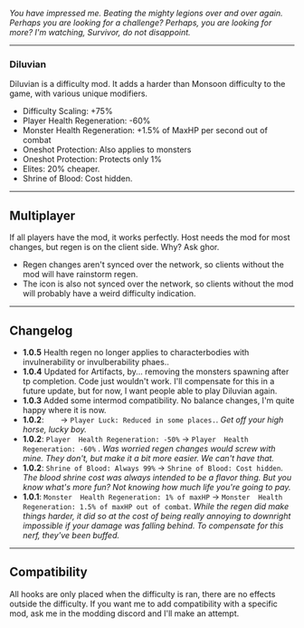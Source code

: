 ﻿

*You have impressed me. Beating the mighty legions over and over again. Perhaps you are looking for a challenge? Perhaps, you are looking for more? I'm watching, Survivor, do not disappoint.*

---

### Diluvian ###

Diluvian is a difficulty mod. It adds a harder than Monsoon difficulty to the game, with various unique modifiers.

* Difficulty Scaling: +75%
* Player Health Regeneration: -60%
* Monster Health Regeneration: +1.5% of MaxHP per second out of combat
* Oneshot Protection: Also applies to monsters
* Oneshot Protection: Protects only 1%
* Elites: 20% cheaper.
* Shrine of Blood: Cost hidden.

---

## Multiplayer ##

If all players have the mod, it works perfectly. Host needs the mod for most changes, but regen is on the client side. Why? Ask ghor. 

* Regen changes aren't synced over the network, so clients without the mod will have rainstorm regen.
* The icon is also not synced over the network, so clients without the mod will probably have a weird difficulty indication.

---

## Changelog ##

* **1.0.5** Health regen no longer applies to characterbodies with invulnerability or invulberability phaes..
* **1.0.4** Updated for Artifacts, by... removing the monsters spawning after tp completion. Code just wouldn't work. I'll compensate for this in a future update, but for now, I want people able to play Diluvian again.
* **1.0.3** Added some intermod compatibility. No balance changes, I'm quite happy where it is now.
* **1.0.2**: `   ` -> `Player Luck: Reduced in some places.`. *Get off your high horse, lucky boy.*
* **1.0.2**: `Player  Health Regeneration: -50%` -> `Player  Health Regeneration: -60%` . *Was worried regen changes would screw with mine. They don't, but make it a bit more easier. We can't have that.*
* **1.0.2**: `Shrine of Blood: Always 99%` -> `Shrine of Blood: Cost hidden`. *The blood shrine cost was always intended to be a flavor thing. But you know what's more fun? Not knowing how much life you're going to pay.*
* **1.0.1**: `Monster  Health Regeneration: 1% of maxHP` -> `Monster  Health Regeneration: 1.5% of maxHP out of combat`. *While the regen did make things harder, it did so at the cost of being really annoying to downright impossible if your damage was falling behind. To compensate for this nerf, they've been buffed.*

---


## Compatibility ##

All hooks are only placed when the difficulty is ran, there are no effects outside the difficulty.
If you want me to add compatibility with a specific mod, ask me in the modding discord and I'll make an attempt.